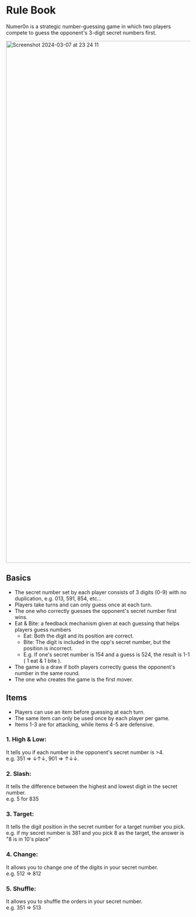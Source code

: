 # Rule Book

Numer0n is a strategic number-guessing game in which two players compete to guess the opponent's 3-digit secret numbers first.

<img width="1425" alt="Screenshot 2024-03-07 at 23 24 11" src="https://github.com/porco-rosso-j/aztec-numer0n/assets/88586592/2189dc05-02e5-45a1-9df4-bc193710d6e3">

## Basics

- The secret number set by each player consists of 3 digits (0-9) with no duplication, e.g. 013, 591, 854, etc...
- Players take turns and can only guess once at each turn.
- The one who correctly guesses the opponent's secret number first wins.
- Eat & Bite: a feedback mechanism given at each guessing that helps players guess numbers
  - Eat: Both the digit and its position are correct.
  - Bite: The digit is included in the opp's secret number, but the position is incorrect.
  - E.g. If one's secret number is 154 and a guess is 524, the result is 1-1 ( 1 eat & 1 bite ).
- The game is a draw if both players correctly guess the opponent's number in the same round.
- The one who creates the game is the first mover.

## Items
- Players can use an item before guessing at each turn.
- The same item can only be used once by each player per game.
- Items 1-3 are for attacking, while items 4-5 are defensive. 

### 1. High & Low:
It tells you if each number in the opponent's secret number is >4.  
e.g. 351 => ↓↑↓, 901 => ↑↓↓.

### 2. Slash: 
It tells the difference between the highest and lowest digit in the secret number.   
e.g. 5 for 835

### 3. Target: 
It tells the digit position in the secret number for a target number you pick.   
e.g. if my secret number is 381 and you pick 8 as the target, the answer is "8 is in 10's place"

### 4. Change: 
It allows you to change one of the digits in your secret number.   
e.g. 512 => 812 

### 5. Shuffle: 
It allows you to shuffle the orders in your secret number.   
e.g. 351 => 513


